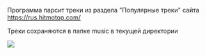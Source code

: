 Программа парсит треки из раздела "Популярные треки" сайта https://rus.hitmotop.com/

Треки сохраняются в папке music в текущей директории

![](https://github.com/AlinaZoloeva/liloxz/blob/main/parsing_tracks/music/exp/20240206182947_1.gif)
